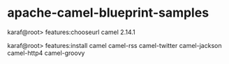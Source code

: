 # apache-camel-blueprint-samples

karaf@root> features:chooseurl camel 2.14.1

karaf@root> features:install camel camel-rss camel-twitter camel-jackson camel-http4 camel-groovy

